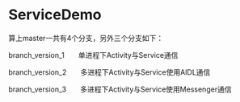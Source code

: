 # ServiceDemo

算上master一共有4个分支，另外三个分支如下：

branch_version_1       单进程下Activity与Service通信

branch_version_2       多进程下Activity与Service使用AIDL通信

branch_version_3       多进程下Activity与Service使用Messenger通信


